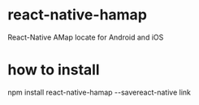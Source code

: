 # react-native-hamap
React-Native AMap locate for Android and iOS

# how to install 
npm install react-native-hamap --savereact-native link
